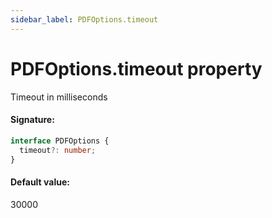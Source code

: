 ```yaml
---
sidebar_label: PDFOptions.timeout
---
```


# PDFOptions.timeout property

Timeout in milliseconds

#### Signature:

```typescript
interface PDFOptions {
  timeout?: number;
}
```

#### Default value:

30000
